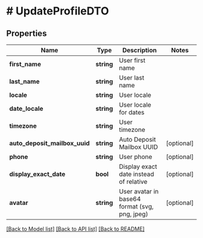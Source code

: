 # # UpdateProfileDTO

## Properties

Name | Type | Description | Notes
------------ | ------------- | ------------- | -------------
**first_name** | **string** | User first name |
**last_name** | **string** | User last name |
**locale** | **string** | User locale |
**date_locale** | **string** | User locale for dates |
**timezone** | **string** | User timezone |
**auto_deposit_mailbox_uuid** | **string** | Auto Deposit Mailbox UUID | [optional]
**phone** | **string** | User phone | [optional]
**display_exact_date** | **bool** | Display exact date instead of relative | [optional]
**avatar** | **string** | User avatar in base64 format (svg, png, jpeg) | [optional]

[[Back to Model list]](../../README.md#models) [[Back to API list]](../../README.md#endpoints) [[Back to README]](../../README.md)
